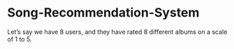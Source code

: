 # Song-Recommendation-System
Let’s say we have 8 users, and they have rated 8 different albums on a scale of 1 to 5. 
